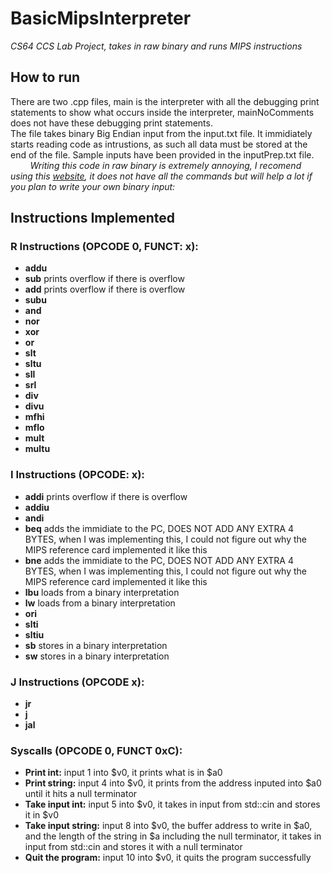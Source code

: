 # BasicMipsInterpreter
*CS64 CCS Lab Project, takes in raw binary and runs MIPS instructions*

## How to run
There are two .cpp files, main is the interpreter with all the debugging print statements to show what occurs inside the interpreter, mainNoComments does not have these debugging print statements.\
The file takes binary Big Endian input from the input.txt file. It immidiately starts reading code as intrustions, as such all data must be stored at the end of the file. Sample inputs have been provided in the inputPrep.txt file. \
&nbsp;&nbsp;&nbsp;&nbsp;&nbsp;&nbsp;&nbsp; *Writing this code in raw binary is extremely annoying, I recomend using this [website](https://mips-converter.jeffsieu.com/), it does not have all the commands but will help a lot if you plan to write your own binary input:*

## Instructions Implemented

### R Instructions (OPCODE 0, FUNCT: x):

- **addu** 
- **sub** prints overflow if there is overflow
- **add** prints overflow if there is overflow
- **subu** 
- **and**
- **nor**
- **xor**
- **or**
- **slt**
- **sltu**
- **sll**
- **srl**
- **div**
- **divu**
- **mfhi**
- **mflo**
- **mult**
- **multu**

### I Instructions (OPCODE: x):

- **addi** prints overflow if there is overflow
- **addiu**
- **andi**
- **beq** adds the immidiate to the PC, DOES NOT ADD ANY EXTRA 4 BYTES, when I was implementing this, I could not figure out why the MIPS reference card implemented it like this
- **bne** adds the immidiate to the PC, DOES NOT ADD ANY EXTRA 4 BYTES, when I was implementing this, I could not figure out why the MIPS reference card implemented it like this
- **lbu** loads from a binary interpretation
- **lw** loads from a binary interpretation
- **ori**
- **slti**
- **sltiu**
- **sb** stores in a binary interpretation
- **sw** stores in a binary interpretation

### J Instructions (OPCODE x):

- **jr**
- **j** 
- **jal**

### Syscalls (OPCODE 0, FUNCT 0xC):
- **Print int:** input 1 into $v0, it prints what is in $a0
- **Print string:** input 4 into $v0, it prints from the address inputed into $a0 until it hits a null terminator
- **Take input int:** input 5 into $v0, it takes in input from std::cin and stores it in $v0
- **Take input string:** input 8 into $v0, the buffer address to write in $a0, and the length of the string in $a including the null terminator, it takes in input from std::cin and stores it with a null terminator
- **Quit the program:** input 10 into $v0, it quits the program successfully
